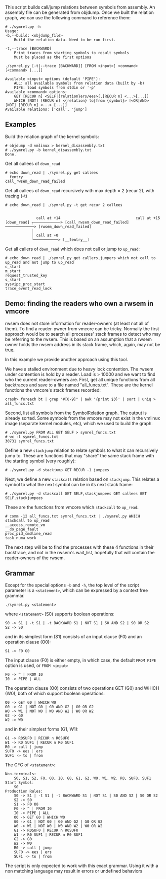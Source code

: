 This script builds call/jump relations between symbols from assembly. An assembly file can be generated from objdump. Once we built the relation graph, we can use the following command to reference them:
```
# ./symrel.py -h
Usage:
-b,--build: <objdump_file>
    Build the relation data. Need to be run first.

-t,--trace [BACKWARD]
    Print traces from starting symbols to result symbols
    Must be placed as the first options

./symrel.py [-t|--trace [BACKWARD]] [FROM <input>] <command> [<command> [...]]

Available <input> options (default 'PIPE'):
    ALL: all available symbols from relation data (built by -b)
    PIPE: load symbols from stdin or '-p'
Available <command> options:
    GET [RECUR n] <SELF|{relation}ers/ees>[,[RECUR n] <...>[...]]
    WHICH [NOT] [RECUR n] <{relation} to|from {symbol}> [<OR|AND> [NOT] [RECUR n] <...> [...]]
Available relations: ['call', 'jump']
```

## Examples

Build the relation graph of the kernel symbols:
```
# objdump -d vmlinux > kernel_disassembly.txt
# ./symrel.py -b kernel_disassembly.txt 
Done.
```

Get all callees of `down_read`

```
# echo down_read | ./symrel.py get callees 
__fentry__
call_rwsem_down_read_failed
```

Get all callees of `down_read` recursively with max depth = 2 (recur 2), with tracing (-t)

```
# echo down_read | ./symrel.py -t get recur 2 callees 


              call at +14                                  call at +15                          
[down_read] ┬────────────> [call_rwsem_down_read_failed] ─────────────> [rwsem_down_read_failed]
            │
            │ call at +0              
            └───────────> [__fentry__]
```

Get all callers of `down_read` which does not call or jump to `up_read`:

```
# echo down_read | ./symrel.py get callers,jumpers which not call to up_read and not jump to up_read
c_start
m_start
request_trusted_key
s_start
sysvipc_proc_start
trace_event_read_lock
```

## Demo: finding the readers who own a rwsem in vmcore

rwsem does not store information for reader-owners (at least not all of them). To find a reader-pwner from vmcore can be tricky. Normally the first approach would be to search all processes' stack frames to detect who may be referring to the rwsem. This is based on an assumption that a rwsem owner holds the rwsem address in its stack frame, which, again, may not be true.

In this example we provide another approach using this tool.

We have a stalled environment due to heavy lock contention. The rwsem under contention is hold by a reader. Load is > 10000 and we want to find who the current reader-owners are.
First, get all unique functions from all backtraces and save to a file named "all_funcs.txt". These are the kernel functions the vmcore's stack frames recorded:
```
crash> foreach bt | grep "#[0-9]" | awk '{print $3}' | sort | uniq > all_funcs.txt

```

Second, list all symbols from the SymbolRelation graph. The output is already sorted. Some symbols from the vmcore may not exist in the vmlinux image (separate kernel modules, etc), which we used to build the graph:

```
# ./symrel.py FROM ALL GET SELF > symrel_funcs.txt
# wc -l symrel_funcs.txt
30731 symrel_funcs.txt
```

Define a new `stackjump` relation to relate symbols to what it can recursively jump to. These are functions that may "share" the same stack frame with the starting symbol (very roughly):

```
# ./symrel.py -d stackjump GET RECUR -1 jumpees
```

Next, we define a new `stackcall` relation based on `stackjump`. This relates a symbol to what the next symbol can be in its next stack frame:

```
# ./symrel.py -d stackcall GET SELF,stackjumpees GET callees GET SELF,stackjumpees
```

These are the functions from vmcore which `stackcall` to `up_read`. 

```
# comm -12 all_funcs.txt symrel_funcs.txt | ./symrel.py WHICH stackcall to up_read
__access_remote_vm
__do_page_fault
proc_pid_cmdline_read
task_numa_work
```
The next step will be to find the processes with these 4 functions in their backtrace, and not in the rwsem's wait_list, hopefully that will contain the reader-owners of the rwsem.

## Grammar
Except for the special options `-b` and `-h`, the top level of the script parameter is a `<statement>`, which can be expressed by a context free grammar.
```
./symrel.py <statement>
```
where `<statement>` (S0) supports boolean operations:
```
S0 -> S1 | -t S1 | -t BACKWARD S1 | NOT S1 | S0 AND S2 | S0 OR S2
S2 -> S0
```
and in its simplest form (S1) consists of an input clause (F0) and an operation clause (O0):
```
S1 -> F0 O0
```
The input clause (F0) is either empty, in which case, the default `FROM PIPE` option is used, or `FROM <input>`
```
F0 -> ^ | FROM I0
I0 -> PIPE | ALL
```
The operation clause (O0) consists of two operations GET (G0) and WHICH (W0), both of which support boolean operations:
```
O0 -> GET G0 | WHICH W0
G0 -> G1 | NOT G0 | G0 AND G2 | G0 OR G2
W0 -> W1 | NOT W0 | W0 AND W2 | W0 OR W2
G2 -> G0
W2 -> W0
```
and in their simplest forms (G1, W1):
```
G1 -> R0SUF0 | RECUR n R0SUF0
W1 -> R0 SUF1 | RECUR n R0 SUF1
R0 -> call | jump
SUF0 -> ees | ers
SUF1 -> to | from
```

The CFG of `<statement>`:
```
Non-terminals:
	S0, S1, S2, F0, O0, I0, G0, G1, G2, W0, W1, W2, R0, SUF0, SUF1
Start Symbol:
	S0
Production Rules:
	S0 -> S1 | -t S1 | -t BACKWARD S1 | NOT S1 | S0 AND S2 | S0 OR S2
	S2 -> S0
	S1 -> F0 O0
	F0 -> ^ | FROM I0
	I0 -> PIPE | ALL
	O0 -> GET G0 | WHICH W0
	G0 -> G1 | NOT G0 | G0 AND G2 | G0 OR G2
	W0 -> W1 | NOT W0 | W0 AND W2 | W0 OR W2
	G1 -> R0SUF0 | RECUR n R0SUF0
	W1 -> R0 SUF1 | RECUR n R0 SUF1
	G2 -> G0
	W2 -> W0
	R0 -> call | jump
	SUF0 -> ees | ers
	SUF1 -> to | from
```

The script is only expected to work with this exact grammar. Using it with a non matching language may result in errors or undefined behaviors
